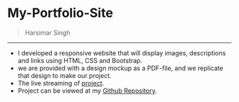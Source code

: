 # My-Portfolio-Site

> Harsimar Singh


-----------------------------------------------------------

* I developed a responsive website that will display images, descriptions and links using HTML, CSS and Bootstrap.
* we are provided with a design mockup as a PDF-file, and we replicate that design to make our project.
* The live streaming of [project](https://harsimarsingh8.github.io/My-Portfolio-Site/P%203/proj3.html).
* Project can be viewed at my [Github Repository](https://github.com/harsimarsingh8/My-Portfolio-Site/).